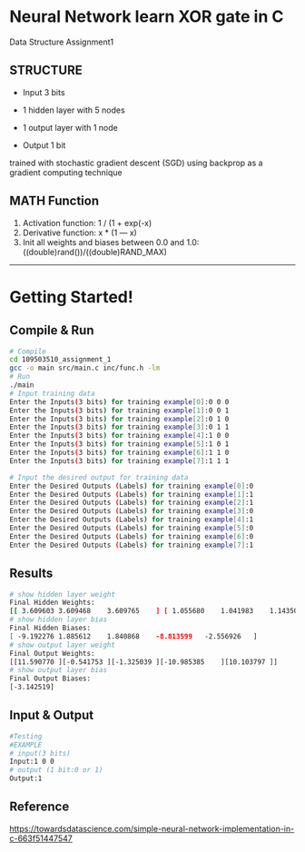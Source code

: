 # Neural Network learn XOR gate in C

Data Structure Assignment1

## STRUCTURE

* Input 3 bits

* 1 hidden layer with 5 nodes

* 1 output layer with 1 node

* Output 1 bit

trained with stochastic gradient descent (SGD) using backprop as a gradient computing technique

## MATH Function
1. Activation function: 1 / (1 + exp(-x)
2. Derivative function: x * (1 — x)
3. Init all weights and biases between 0.0 and 1.0: ((double)rand())/((double)RAND_MAX)

-------------------------------------
# Getting Started!



## Compile & Run

```sh
# Compile
cd 109503510_assignment_1
gcc -o main src/main.c inc/func.h -lm
# Run
./main
# Input training data
Enter the Inputs(3 bits) for training example[0]:0 0 0
Enter the Inputs(3 bits) for training example[1]:0 0 1
Enter the Inputs(3 bits) for training example[2]:0 1 0
Enter the Inputs(3 bits) for training example[3]:0 1 1
Enter the Inputs(3 bits) for training example[4]:1 0 0
Enter the Inputs(3 bits) for training example[5]:1 0 1
Enter the Inputs(3 bits) for training example[6]:1 1 0
Enter the Inputs(3 bits) for training example[7]:1 1 1

# Input the desired output for training data 
Enter the Desired Outputs (Labels) for training example[0]:0 
Enter the Desired Outputs (Labels) for training example[1]:1
Enter the Desired Outputs (Labels) for training example[2]:1
Enter the Desired Outputs (Labels) for training example[3]:0
Enter the Desired Outputs (Labels) for training example[4]:1
Enter the Desired Outputs (Labels) for training example[5]:0
Enter the Desired Outputs (Labels) for training example[6]:0
Enter the Desired Outputs (Labels) for training example[7]:1
```
## Results

```sh
# show hidden layer weight 
Final Hidden Weights:
[[ 3.609603	3.609468	3.609765	] [ 1.055680	1.041983	1.143507	] [ 1.699646	1.703810	1.614928	] [ 6.109442	6.109169	6.109746	] [ 6.219217	6.218272	6.216978	] ]
# show hidden layer bias
Final Hidden Biases:
[ -9.192276	1.885612	1.840868	-8.813599	-2.556926	]
# show output layer weight  
Final Output Weights:
[[11.590770	][-0.541753	][-1.325039	][-10.985385	][10.103797	]]
# show output layer bias 
Final Output Biases:
[-3.142519]
```
## Input & Output

```sh
#Testing
#EXAMPLE
# input(3 bits)
Input:1 0 0
# output (1 bit:0 or 1) 
Output:1
```
## Reference
https://towardsdatascience.com/simple-neural-network-implementation-in-c-663f51447547
